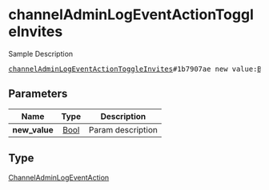 # channelAdminLogEventActionToggleInvites

Sample Description

<pre>
<a href="../constructor/channelAdminLogEventActionToggleInvites.md">channelAdminLogEventActionToggleInvites</a>#1b7907ae new_value:<a href="../type/Bool.md">Bool</a> = <a href="../type/ChannelAdminLogEventAction.md">ChannelAdminLogEventAction</a>;
</pre>
## Parameters

| Name | Type | Description |
|------|:----:|-------------|
| **new_value** | <a href="../type/Bool.md">Bool</a> | Param description |

## Type

<a href="../type/ChannelAdminLogEventAction.md">ChannelAdminLogEventAction</a>
